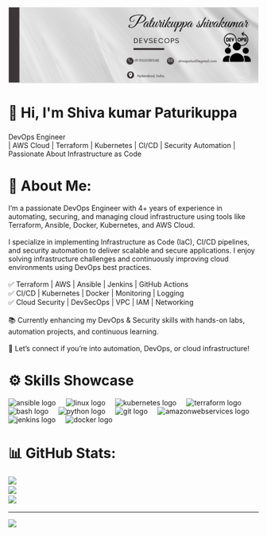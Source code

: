![alt text](image.png)

<h1 align="left">👋 Hi, I'm Shiva kumar Paturikuppa</h1>

###

<p align="left">DevOps Engineer<br>| AWS Cloud | Terraform | Kubernetes | CI/CD | Security Automation | Passionate About Infrastructure as Code</p>

# 💫 About Me:
I’m a passionate DevOps Engineer with 4+ years of experience in automating, securing, and managing cloud infrastructure using tools like Terraform, Ansible, Docker, Kubernetes, and AWS Cloud.<br><br>I specialize in implementing Infrastructure as Code (IaC), CI/CD pipelines, and security automation to deliver scalable and secure applications. I enjoy solving infrastructure challenges and continuously improving cloud environments using DevOps best practices.<br><br>✅ Terraform | AWS | Ansible | Jenkins | GitHub Actions<br>✅ CI/CD | Kubernetes | Docker | Monitoring | Logging<br>✅ Cloud Security | DevSecOps | VPC | IAM | Networking<br><br>📚 Currently enhancing my DevOps & Security skills with hands-on labs, automation projects, and continuous learning.<br><br>🚀 Let’s connect if you’re into automation, DevOps, or cloud infrastructure!


###
# ⚙️ Skills Showcase

<div align="left">
  <img src="https://cdn.jsdelivr.net/gh/devicons/devicon/icons/ansible/ansible-original.svg" height="40" alt="ansible logo"  />
  <img width="12" />
  <img src="https://cdn.jsdelivr.net/gh/devicons/devicon/icons/linux/linux-original.svg" height="40" alt="linux logo"  />
  <img width="12" />
  <img src="https://cdn.jsdelivr.net/gh/devicons/devicon/icons/kubernetes/kubernetes-plain.svg" height="40" alt="kubernetes logo"  />
  <img width="12" />
  <img src="https://cdn.jsdelivr.net/gh/devicons/devicon/icons/terraform/terraform-original.svg" height="40" alt="terraform logo"  />
  <img width="12" />
  <img src="https://cdn.jsdelivr.net/gh/devicons/devicon/icons/bash/bash-original.svg" height="40" alt="bash logo"  />
  <img width="12" />
  <img src="https://cdn.jsdelivr.net/gh/devicons/devicon/icons/python/python-original.svg" height="40" alt="python logo"  />
  <img width="12" />
  <img src="https://cdn.jsdelivr.net/gh/devicons/devicon/icons/git/git-original.svg" height="40" alt="git logo"  />
  <img width="12" />
  <img src="https://skillicons.dev/icons?i=aws" height="40" alt="amazonwebservices logo"  />
  <img width="12" />
  <img src="https://skillicons.dev/icons?i=jenkins" height="40" alt="jenkins logo"  />
  <img width="12" />
  <img src="https://skillicons.dev/icons?i=docker" height="40" alt="docker logo"  />
</div>

###
# 📊 GitHub Stats:
![](https://github-readme-stats.vercel.app/api?username=shivapaturi&theme=shadow_blue&hide_border=false&include_all_commits=false&count_private=false)<br/>
![](https://nirzak-streak-stats.vercel.app/?user=shivapaturi&theme=shadow_blue&hide_border=false)<br/>
![](https://github-readme-stats.vercel.app/api/top-langs/?username=shivapaturi&theme=shadow_blue&hide_border=false&include_all_commits=false&count_private=false&layout=compact)

---
[![](https://visitcount.itsvg.in/api?id=shivapaturi&icon=0&color=0)](https://visitcount.itsvg.in)

<!-- Proudly created with GPRM ( https://gprm.itsvg.in ) -->